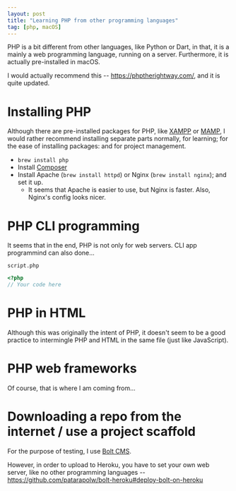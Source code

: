 ```yaml
---
layout: post
title: "Learning PHP from other programming languages"
tag: [php, macOS]
---
```


PHP is a bit different from other languages, like Python or Dart, in that, it is a mainly a web programming language, running on a server. Furthermore, it is actually pre-installed in macOS.

I would actually recommend this -- <https://phptherightway.com/>, and it is quite updated.

# Installing PHP

Although there are pre-installed packages for PHP, like [XAMPP](https://www.apachefriends.org/index.html) or [MAMP](https://www.mamp.info/en/), I would rather recommend installing separate parts normally, for learning; for the ease of installing packages: and for project management.

- `brew install php`
- Install [Composer](https://getcomposer.org/)
- Install Apache (`brew install httpd`) or Nginx (`brew install nginx`); and set it up.
    - It seems that Apache is easier to use, but Nginx is faster. Also, Nginx's config looks nicer.

# PHP CLI programming

It seems that in the end, PHP is not only for web servers. CLI app programmind can also done...

`script.php`

```php
<?php
// Your code here
```

# PHP in HTML

Although this was originally the intent of PHP, it doesn't seem to be a good practice to intermingle PHP and HTML in the same file (just like JavaScript).

# PHP web frameworks

Of course, that is where I am coming from...

# Downloading a repo from the internet / use a project scaffold

For the purpose of testing, I use [Bolt CMS](https://bolt.cm/).

However, in order to upload to Heroku, you have to set your own web server, like no other programming languages -- <https://github.com/patarapolw/bolt-heroku#deploy-bolt-on-heroku>
